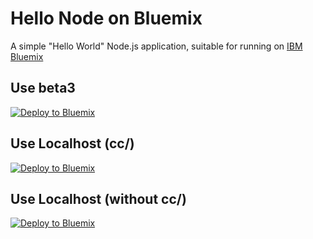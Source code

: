 Hello Node on Bluemix
==================

A simple "Hello World" Node.js application, suitable for running on [IBM Bluemix](https://bluemix.net)

Use beta3
---------

[![Deploy to Bluemix](https://raw.githubusercontent.com/jarthorn/bluemix-sample-node-app/master/public/deploy2bluemix.png)](https://beta3.hub.jazz.net/code/cfui/bluemix/deploy.html?Repository=https://github.com/jarthorn/bluemix-sample-node-app.git)

Use Localhost (cc/)
-------------------

[![Deploy to Bluemix](https://raw.githubusercontent.com/jarthorn/bluemix-sample-node-app/master/public/deploy2bluemix.png)](http://localhost:8082/cc/cfui/bluemix/deploy.html?Repository=https://github.com/jarthorn/bluemix-sample-node-app.git)

Use Localhost (without cc/)
---------------------------

[![Deploy to Bluemix](https://raw.githubusercontent.com/jarthorn/bluemix-sample-node-app/master/public/deploy2bluemix.png)](http://localhost:8082/cfui/bluemix/deploy.html?Repository=https://github.com/jarthorn/bluemix-sample-node-app.git)
